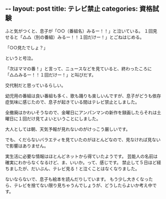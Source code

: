 --
layout: post
title: テレビ禁止
categories: 資格試験
--

ふと気がつくと、息子が「○○（番組名）みるー！！」と泣いている。
１回見せると「△△（別の番組）みるー！！１回だけー！」とごねはじめる。

「○○見たでしょ？」

というと号泣。

「次はママの番！」と言って、ニュースなどを見ていると、終わったころに「△△みるー！！１回だけー！」と叫びだす。

交代制だと思っているらしい。

幼児用の番組は良い番組も多く、歌も踊りも楽しいんですが、息子がどうも依存症気味に感じたので、息子が起きている間はテレビ禁止としました。

全撤廃はかわいそうなので、金曜日にアンパンマンの新作を録画したらそれは土曜日に１回だけ見てよいということにしました。

大人としては朝、天気予報が見れないのがけっこう厳しいです。

でも、くだらないバラエティを見ていたのがほとんどなので、見なければ見ないで影響はありません。

実生活に必要な情報はほとんどネットから得ていたようです。
芸能人の名前は確実にわからなくなるけど、ま、いいか。って、感じです。
禁止して５日ほど経ちましたが、だいぶん、テレビ見る！と泣くことはなくなりました。

ないならないで、息子も絵本を読んだりしています。
もう少し大きくなったら、テレビを捨てない限り見ちゃうんでしょうが、どうしたらよいか考え中です。


